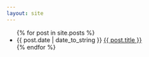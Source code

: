 ```yaml
---
layout: site
---
```


<ul class="blog-post-list">
  {% for post in site.posts %}
  <li class="blog-post-list-item">
    <span class="date">{{ post.date | date_to_string }}</span> 
    <a class="link" href="{{ post.url }}" title="{{ post.title }}" target="_self">
      <span class="title">{{ post.title }}</span>
    </a>
  </li>
  {% endfor %}
</ul>